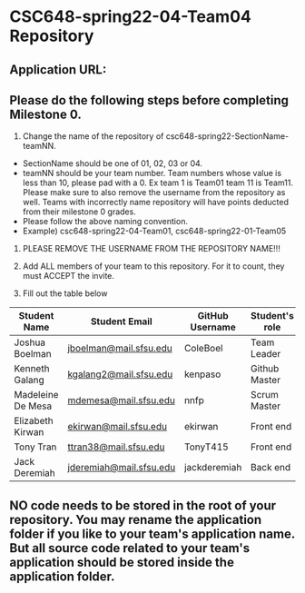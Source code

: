 # CSC648-spring22-04-Team04 Repository

## Application URL: 


## Please do the following steps before completing Milestone 0.
1. Change the name of the repository of csc648-spring22-SectionName-teamNN. 
 - SectionName should be one of 01, 02, 03 or 04. 
 - teamNN should be your team number. Team numbers whose value is less than 10, please pad with a 0. Ex team 1 is Team01 team 11 is Team11. Please make sure to also remove the username from the repository as well. Teams with incorrectly name repository will have points deducted from their milestone 0 grades.
 - Please follow the above naming convention.
 - Example) csc648-spring22-04-Team01,   csc648-spring22-01-Team05

1. PLEASE REMOVE THE USERNAME FROM THE REPOSITORY NAME!!!

2. Add ALL members of your team to this repository. For it to count, they must ACCEPT the invite.

3. Fill out the table below


| Student Name | Student Email | GitHub Username | Student's role |
|    ---     |     ---     |     ---       |  --- |
| Joshua Boelman     | jboelman@mail.sfsu.edu             |   ColeBoel            |  Team Leader |
| Kenneth Galang    | kgalang2@mail.sfsu.edu              |   kenpaso              |  Github Master |
| Madeleine De Mesa    | mdemesa@mail.sfsu.edu              |  nnfp              |  Scrum Master |
| Elizabeth Kirwan   | ekirwan@mail.sfsu.edu             |   ekirwan             |  Front end |
| Tony Tran    | ttran38@mail.sfsu.edu             |   TonyT415              |  Front end |
| Jack Deremiah    | jderemiah@mail.sfsu.edu             |   jackderemiah             |  Back end |


## NO code needs to be stored in the root of your repository. You may rename the application folder if you like to your team's application name. But all source code related to your team's application should be stored inside the application folder.
